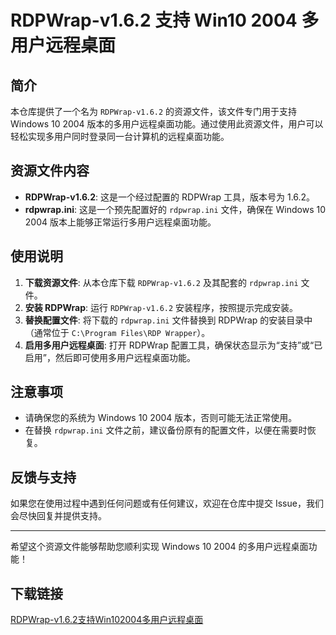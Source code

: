 # RDPWrap-v1.6.2 支持 Win10 2004 多用户远程桌面

## 简介

本仓库提供了一个名为 `RDPWrap-v1.6.2` 的资源文件，该文件专门用于支持 Windows 10 2004 版本的多用户远程桌面功能。通过使用此资源文件，用户可以轻松实现多用户同时登录同一台计算机的远程桌面功能。

## 资源文件内容

- **RDPWrap-v1.6.2**: 这是一个经过配置的 RDPWrap 工具，版本号为 1.6.2。
- **rdpwrap.ini**: 这是一个预先配置好的 `rdpwrap.ini` 文件，确保在 Windows 10 2004 版本上能够正常运行多用户远程桌面功能。

## 使用说明

1. **下载资源文件**: 从本仓库下载 `RDPWrap-v1.6.2` 及其配套的 `rdpwrap.ini` 文件。
2. **安装 RDPWrap**: 运行 `RDPWrap-v1.6.2` 安装程序，按照提示完成安装。
3. **替换配置文件**: 将下载的 `rdpwrap.ini` 文件替换到 RDPWrap 的安装目录中（通常位于 `C:\Program Files\RDP Wrapper`）。
4. **启用多用户远程桌面**: 打开 RDPWrap 配置工具，确保状态显示为“支持”或“已启用”，然后即可使用多用户远程桌面功能。

## 注意事项

- 请确保您的系统为 Windows 10 2004 版本，否则可能无法正常使用。
- 在替换 `rdpwrap.ini` 文件之前，建议备份原有的配置文件，以便在需要时恢复。

## 反馈与支持

如果您在使用过程中遇到任何问题或有任何建议，欢迎在仓库中提交 Issue，我们会尽快回复并提供支持。

---

希望这个资源文件能够帮助您顺利实现 Windows 10 2004 的多用户远程桌面功能！

## 下载链接

[RDPWrap-v1.6.2支持Win102004多用户远程桌面](https://pan.quark.cn/s/74e6ef648622)
